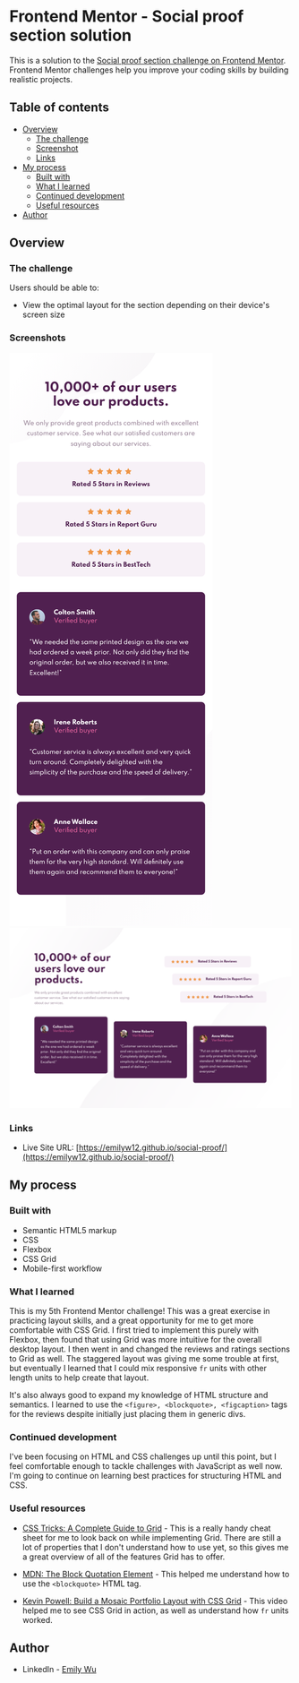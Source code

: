 # Frontend Mentor - Social proof section solution

This is a solution to the [Social proof section challenge on Frontend Mentor](https://www.frontendmentor.io/challenges/social-proof-section-6e0qTv_bA). Frontend Mentor challenges help you improve your coding skills by building realistic projects. 

## Table of contents

- [Overview](#overview)
  - [The challenge](#the-challenge)
  - [Screenshot](#screenshot)
  - [Links](#links)
- [My process](#my-process)
  - [Built with](#built-with)
  - [What I learned](#what-i-learned)
  - [Continued development](#continued-development)
  - [Useful resources](#useful-resources)
- [Author](#author)

## Overview

### The challenge

Users should be able to:

- View the optimal layout for the section depending on their device's screen size

### Screenshots

![](screenshots/mobile.png)
![](screenshots/desktop.png)

### Links

- Live Site URL: [https://emilyw12.github.io/social-proof/](https://emilyw12.github.io/social-proof/)

## My process

### Built with

- Semantic HTML5 markup
- CSS
- Flexbox
- CSS Grid
- Mobile-first workflow

### What I learned

This is my 5th Frontend Mentor challenge! This was a great exercise in practicing layout skills, and a great opportunity for me to get more comfortable with CSS Grid. I first tried to implement this purely with Flexbox, then found that using Grid was more intuitive for the overall desktop layout. I then went in and changed the reviews and ratings sections to Grid as well. The staggered layout was giving me some trouble at first, but eventually I learned that I could mix responsive ```fr``` units with other length units to help create that layout.

It's also always good to expand my knowledge of HTML structure and semantics. I learned to use the ```<figure>, <blockquote>, <figcaption>``` tags for the reviews despite initially just placing them in generic divs. 


### Continued development

I've been focusing on HTML and CSS challenges up until this point, but I feel comfortable enough to tackle challenges with JavaScript as well now. I'm going to continue on learning best practices for structuring HTML and CSS.

### Useful resources

- [CSS Tricks: A Complete Guide to Grid](https://css-tricks.com/snippets/css/complete-guide-grid/#prop-grid-column-row-start-end) - This is a really handy cheat sheet for me to look back on while implementing Grid. There are still a lot of properties that I don't understand how to use yet, so this gives me a great overview of all of the features Grid has to offer.

- [MDN: The Block Quotation Element](https://developer.mozilla.org/en-US/docs/Web/HTML/Element/blockquote#usage_notes) - This helped me understand how to use the ```<blockquote>``` HTML tag.

- [Kevin Powell: Build a Mosaic Portfolio Layout with CSS Grid](https://www.youtube.com/watch?v=plRcoRqLriw&list=PL4-IK0AVhVjPv5tfS82UF_iQgFp4Bl998&index=7) - This video helped me to see CSS Grid in action, as well as understand how ```fr``` units worked.



## Author

- LinkedIn - [Emily Wu](https://www.linkedin.com/in/emilyw12/)
